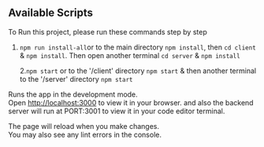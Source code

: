 ## Available Scripts

To Run this project, please run these commands step by step

1.  `npm run install-all`or to the main directory `npm install`, then `cd client` & `npm install`. Then open another terminal `cd server` & `npm install`

    2.`npm start` or to the '/client' directory `npm start` & then another terminal to the '/server' directory `npm start`

Runs the app in the development mode.\
Open [http://localhost:3000](http://localhost:3000) to view it in your browser.
and also the backend server will run at PORT:3001 to view it in your code editor terminal.

The page will reload when you make changes.\
You may also see any lint errors in the console.
